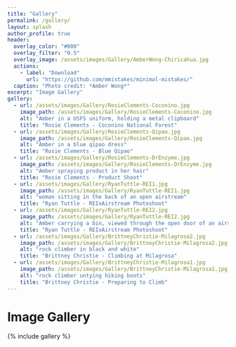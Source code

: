 ```yaml
---
title: "Gallery"
permalink: /gallery/
layout: splash
author_profile: true
header:
  overlay_color: "#000"
  overlay_filter: "0.5"
  overlay_image: /assets/images/Gallery/AmberWong-Chiricahua.jpg
  actions:
    - label: "Download"
      url: "https://github.com/mmistakes/minimal-mistakes/"
  caption: "Photo credit: *Amber Wong*"
excerpt: "Image Gallery"
gallery:
  - url: /assets/images/Gallery/RosieClements-Coconino.jpg
    image_path: /assets/images/Gallery/RosieClements-Coconino.jpg
    alt: "Amber in a USFS uniform, holding a metal clipboard"
    title: "Rosie Clements - Coconino National Forest"
  - url: /assets/images/Gallery/RosieClements-Qipao.jpg
    image_path: /assets/images/Gallery/RosieClements-Qipao.jpg
    alt: "Amber in a blue qipao dress"
    title: "Rosie Clements - Blue Qipao"
  - url: /assets/images/Gallery/RosieClements-DrEnzyme.jpg
    image_path: /assets/images/Gallery/RosieClements-DrEnzyme.jpg
    alt: "Amber spraying product in her hair"
    title: "Rosie Clements - Product Shoot"
  - url: /assets/images/Gallery/RyanTuttle-REI1.jpg
    image_path: /assets/images/Gallery/RyanTuttle-REI1.jpg
    alt: "woman sitting in the back of an open airstream"
    title: "Ryan Tuttle - REIxAirstream Photoshoot"
  - url: /assets/images/Gallery/RyanTuttle-REI2.jpg
    image_path: /assets/images/Gallery/RyanTuttle-REI2.jpg
    alt: "Amber carrying a bin, viewed through the open door of an airstream trailer"
    title: "Ryan Tuttle - REIxAirstream Photoshoot"
  - url: /assets/images/Gallery/BrittneyChristie-Milagrosa2.jpg
    image_path: /assets/images/Gallery/BrittneyChristie-Milagrosa2.jpg
    alt: "rock climber in black and white"
    title: "Brittney Christie - Climbing at Milagrosa"
  - url: /assets/images/Gallery/BrittneyChristie-Milagrosa1.jpg
    image_path: /assets/images/Gallery/BrittneyChristie-Milagrosa1.jpg
    alt: "rock climber untying hiking boots"
    title: "Brittney Christie - Preparing to Climb"
---
```



# Image Gallery

{% include gallery %}
